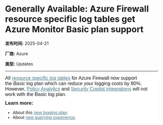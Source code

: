 # Generally Available: Azure Firewall resource specific log tables get Azure Monitor Basic plan support

**发布时间:** 2025-04-21

**厂商:** Azure

**类型:** Updates

---
<div style="font-family: Arial; font-size: 10pt;"><div style="font-size: 11pt; font-family: Calibri, sans-serif; margin: 12px 0in; background: white;"><p style="margin:0in 0in 8pt;font-size:12pt;font-family:Aptos, sans-serif">All&nbsp;<a style="text-decoration: underline; color: rgb(70, 120, 134);" href="https://learn.microsoft.com/en-us/azure/firewall/monitor-firewall#resource-specific-mode">resource
specific log tables</a>&nbsp;for Azure Firewall now support the&nbsp;<i>Basic&nbsp;</i>log
plan which can reduce your logging costs by 80%. However,&nbsp;<a style="text-decoration: underline; color: rgb(70, 120, 134);" href="https://learn.microsoft.com/en-us/azure/firewall/policy-analytics">Policy
Analytics</a>&nbsp;and&nbsp;<a style="text-decoration: underline; color: rgb(70, 120, 134);" href="https://learn.microsoft.com/en-us/azure/firewall/firewall-copilot">Security
Copilot integrations</a>&nbsp;will not work with the Basic log plan. &nbsp;&nbsp;</p><p style="margin:0in 0in 8pt;font-size:12pt;font-family:Aptos, sans-serif"><b>Learn more:&nbsp;</b></p><ul><li>About this&nbsp;<a style="text-decoration: underline; color: rgb(70, 120, 134);" href="https://learn.microsoft.com/en-us/azure/azure-monitor/logs/data-platform-logs#table-plans">new
logging plan</a>. &nbsp;&nbsp;</li><li>About <a style="text-decoration: underline; color: rgb(70, 120, 134);" href="https://learn.microsoft.com/en-us/azure/azure-monitor/logs/basic-logs-query?tabs=portal-1">new
querying experience</a>.&nbsp;</li></ul></div></div>